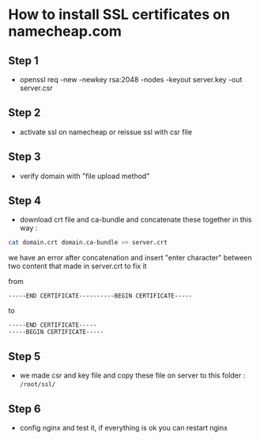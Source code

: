 # How to install SSL certificates on **namecheap.com**

## Step 1
- openssl req -new -newkey rsa:2048 -nodes -keyout server.key -out server.csr

## Step 2
- activate ssl on namecheap or reissue ssl with csr file 

## Step 3 
- verify domain with "file upload method"

## Step 4 
- download crt file and ca-bundle and concatenate these together in this way : 
```bash
cat domain.crt domain.ca-bundle >> server.crt
```

we have an error after concatenation and insert "enter character" between two content that made in server.crt to fix it  

from 

```CSR
-----END CERTIFICATE----------BEGIN CERTIFICATE-----
```

to

```CSR
-----END CERTIFICATE-----
-----BEGIN CERTIFICATE-----
```

## Step 5
- we made csr and key file and copy these file on server to this folder : `/root/ssl/`

## Step 6
- config nginx and test it, if everything is ok you can restart nginx 


